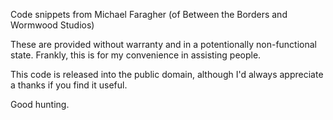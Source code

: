 Code snippets from Michael Faragher (of Between the Borders and Wormwood Studios)

These are provided without warranty and in a potentionally non-functional state. Frankly, this is for my convenience in assisting people.

This code is released into the public domain, although I'd always appreciate a thanks if you find it useful.

Good hunting.
